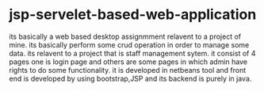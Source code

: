 # jsp-servelet-based-web-application

its basically a web based desktop assignmment relavent to a project of mine.
its basically perform some crud operation in order to manage some data.
its relavent to a project that is staff management sytem.
it consist of 4 pages one is login page and others are some pages in which admin have rights to do some functionality.
it is developed in netbeans tool and front end is developed by using bootstrap,JSP and its backend is purely in java.
